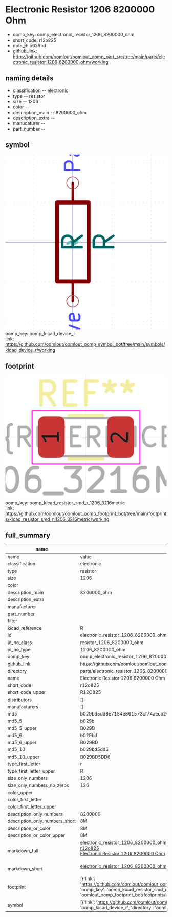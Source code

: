 # Electronic Resistor 1206 8200000 Ohm

  
* oomp_key: oomp_electronic_resistor_1206_8200000_ohm 
* short_code: r12o825
* md5_6: b029bd  
* github_link: https://github.com/oomlout/oomlout_oomp_part_src/tree/main/parts/electronic_resistor_1206_8200000_ohm/working  
## naming details
* classification -- electronic
* type -- resistor
* size -- 1206
* color -- 
* description_main -- 8200000_ohm
* description_extra -- 
* manucaturer -- 
* part_number -- 



## symbol

![](symbol/0/working/working_600.png)  
oomp_key: oomp_kicad_device_r  
link: https://github.com/oomlout/oomlout_oomp_symbol_bot/tree/main/symbols/kicad_device_r/working  

## footprint

![](footprint/0/working/working_600.png)  
oomp_key: oomp_kicad_resistor_smd_r_1206_3216metric  
link: https://github.com/oomlout/oomlout_oomp_footprint_bot/tree/main/footprints/kicad_resistor_smd_r_1206_3216metric/working  

## full_summary
| name | value | 
| --- | --- | 
| name | value | 
| classification | electronic | 
| type | resistor | 
| size | 1206 | 
| color |  | 
| description_main | 8200000_ohm | 
| description_extra |  | 
| manufacturer |  | 
| part_number |  | 
| filter |  | 
| kicad_reference | R | 
| id | electronic_resistor_1206_8200000_ohm | 
| id_no_class | resistor_1206_8200000_ohm | 
| id_no_type | 1206_8200000_ohm | 
| oomp_key | oomp_electronic_resistor_1206_8200000_ohm | 
| github_link | https://github.com/oomlout/oomlout_oomp_part_src/tree/main/parts/electronic_resistor_1206_8200000_ohm/working | 
| directory | parts/electronic_resistor_1206_8200000_ohm | 
| name | Electronic Resistor 1206 8200000 Ohm | 
| short_code | r12o825 | 
| short_code_upper | R12O825 | 
| distributors | [] | 
| manufacturers | [] | 
| md5 | b029bd5dd6e7154e861573cf74aecb20 | 
| md5_5 | b029b | 
| md5_5_upper | B029B | 
| md5_6 | b029bd | 
| md5_6_upper | B029BD | 
| md5_10 | b029bd5dd6 | 
| md5_10_upper | B029BD5DD6 | 
| type_first_letter | r | 
| type_first_letter_upper | R | 
| size_only_numbers | 1206 | 
| size_only_numbers_no_zeros | 126 | 
| color_upper |  | 
| color_first_letter |  | 
| color_first_letter_upper |  | 
| description_only_numbers | 8200000 | 
| description_only_numbers_short | 8M | 
| description_or_color | 8M | 
| description_or_color_upper | 8M | 
| markdown_full | [electronic_resistor_1206_8200000_ohm](https://github.com/oomlout/oomlout_oomp_part_src/tree/main/parts/electronic_resistor_1206_8200000_ohm/working)<br>[r12o825](https://github.com/oomlout/oomlout_oomp_part_src/tree/main/parts/electronic_resistor_1206_8200000_ohm/working)<br>[Electronic Resistor 1206 8200000 Ohm](https://github.com/oomlout/oomlout_oomp_part_src/tree/main/parts/electronic_resistor_1206_8200000_ohm/working)<br><br> | 
| markdown_short | [electronic_resistor_1206_8200000_ohm](https://github.com/oomlout/oomlout_oomp_part_src/tree/main/parts/electronic_resistor_1206_8200000_ohm/working)<br><br> | 
| footprint | [{'link': 'https://github.com/oomlout/oomlout_oomp_footprint_bot/tree/main/foootprntss/kicad_resistor_smd_r_1206_3216metric', 'oomp_key': 'oomp_kicad_resistor_smd_r_1206_3216metric', 'directory': 'oomlout_oomp_footprint_bot/footprints/kicad_resistor_smd_r_1206_3216metric//working/working.kicad_mod'}] | 
| symbol | [{'link': 'https://github.com/oomlout/oomlout_oomp_symbol_bot/tree/main/symbols/kicad_device_r', 'oomp_key': 'oomp_kicad_device_r', 'directory': 'oomlout_oomp_symbol_bot/symbols/kicad_device_r//working/working.kicad_sym'}] | 
